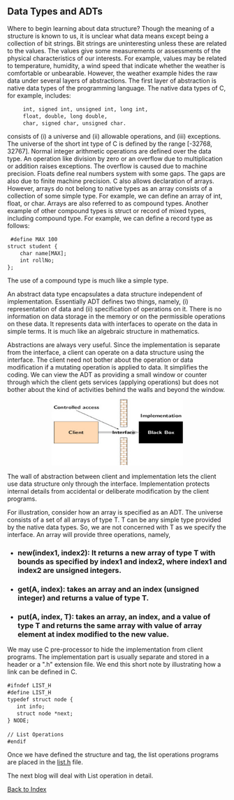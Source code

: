 ## Data Types and ADTs

Where to begin learning about data structure? Though the meaning of a structure is known to us, it is unclear what data means except being a collection of bit strings. Bit strings 
are uninteresting unless these are related to the values. The values give some measurements or assessments of the physical characteristics of our interests. For example, values may 
be related to temperature, humidity, a wind speed that indicate whether the weather is comfortable or unbearable. However, the weather example hides the raw data under several layers 
of abstractions. The first layer of abstraction is native data types of the programming language. The native data types of C, for example, includes:

 
```
     int, signed int, unsigned int, long int, 
     float, double, long double, 
     char, signed char, unsigned char. 
```
 
consists of (i) a universe and (ii) allowable operations, and (iii) exceptions. The universe of the short int type 
of C is defined by the range [-32768, 32767]. Normal integer arithmetic operations are defined over the data type. An operation like division by zero or an 
overflow due to multiplication or addition raises exceptions. The overflow is caused due to machine precision. Floats define real numbers system with some gaps. The gaps are also due 
to finite machine precision. C also allows declaration of arrays. However, arrays do not belong to native types as an array consists of a collection of some simple type. 
For example, we can define an array of int, float, or char. Arrays are also referred to as compound types. Another example of other compound types is struct or record of mixed types, including compound type. For example, we can define a record type as follows:
 
```
 #define MAX 100
struct student {  
    char name[MAX];
    int rollNo;
};
```
 


The use of a compound type is much like a simple type. 

An abstract data type encapsulates a data structure
 independent of implementation. Essentially ADT defines two things, namely, (i) representation of data and (ii) 
specification of operations on it. There is no information on data storage in the memory or on the permissible operations on these data. It represents data with interfaces to operate on the data in simple terms. It is much like an algebraic structure in mathematics. 

Abstractions are always very useful. Since the implementation is separate from the interface, a client can operate on a data structure using the interface. The client need not bother 
about the operation or data modification if a mutating operation is applied to data. It simplifies the coding. We can view the ADT as providing a small window or counter through 
which the client gets services (applying operations) but does not bother about the kind of activities behind the walls and beyond the window.  
<p align="center">
  <img width="300" height="150" src="../images/wallOfAbstraction.jpg">
</p>
The wall of abstraction between client and implementation lets the client use data structure only through the interface. Implementation protects internal details from accidental or 
deliberate modification by the client programs. 

For illustration, consider how an array is specified as an ADT. The universe consists of a set of all arrays of type T. T can be any simple type provided by the native data types. 
So, we are not concerned with T as we specify the interface. An array will provide three operations, namely,

- ###  new(index1, index2): It returns a new array of type T with bounds as specified by index1 and index2, where index1 and index2 are unsigned integers.
- ###  get(A, index): takes an array and an index (unsigned integer) and returns a value of type T.
- ### put(A, index, T): takes an array, an index, and a value of type T and returns the same array with value of array element at index modified to the new value.
 
We may use C pre-processor to hide the implementation from client programs. The implementation part is usually separate and stored in a header or a ".h" extension file. 
We end this short note by illustrating how a link can be defined in C.
```
#ifndef LIST_H
#define LIST_H
typedef struct node {
   int info;
   struct node *next; 
} NODE;
 
// List Operations
#endif 
```
Once we have defined the structure and tag, the list operations programs are placed in the [list.h](https://www.dropbox.com/s/s9urv9pctmiqpfe/list.h?dl=0) file. 

The next blog will deal with List operation in detail.

[Back to Index](https://rkgiitbh.github.io/data-structures.github.io/)
